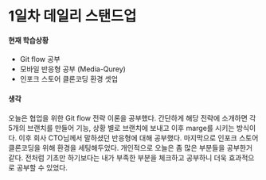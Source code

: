 # 1일차 데일리 스탠드업

#### 현재 학습상황

- Git flow 공부
- 모바일 반응형 공부 (Media-Qurey)
- 인포크 스토어 클론코딩 환경 셋업

#### 생각

오늘은 협업을 위한 Git flow 전략 이론을 공부했다. 간단하게 해당 전략에 소개하면 각 5개의 브랜치를 만들어 기능, 상황 별로 브랜치에 보내고 이후 marge를 시키는 방식이다. 이후 회사 CTO님께서 말하셨던 반응형에 대해 공부했다. 마지막으로 인포크 스토어 클론코딩을 위해 환경을 세팅해두었다. 개인적으로 오늘은 좀 많은 부분들을 공부한거 같다. 전처럼 기초만 하기보다는 내가 부족한 부분을 체크하고 공부하니 더욱 효과적으로 공부할 수 있었다.
